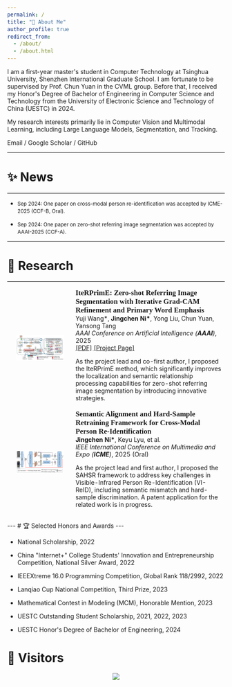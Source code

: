 ```yaml
---
permalink: /
title: "👋 About Me"
author_profile: true
redirect_from:
  - /about/
  - /about.html
---
```


I am a first-year master's student in Computer Technology at Tsinghua University, Shenzhen International Graduate School. I am fortunate to be supervised by Prof. Chun Yuan in the CVML group. Before that, I received my Honor's Degree of Bachelor of Engineering in Computer Science and Technology from the University of Electronic Science and Technology of China (UESTC) in 2024.

My research interests primarily lie in Computer Vision and Multimodal Learning, including Large Language Models, Segmentation, and Tracking.

Email / Google Scholar / GitHub

---
# ✨ News
---

<!-- * <span style="font-size: smaller;">May 2025: One paper on weakly-supervised camouflaged object detection has been submitted to AAAI-2026.</span> -->

<!-- * <span style="font-size: smaller;">Mar 2025: Started an algorithm internship at Huawei Noah's Ark Lab, focusing on LLM inference compression.</span> -->

* <span style="font-size: smaller;">Sep 2024: One paper on cross-modal person re-identification was accepted by ICME-2025 (CCF-B, Oral).</span>

* <span style="font-size: smaller;">Sep 2024: One paper on zero-shot referring image segmentation was accepted by AAAI-2025 (CCF-A).</span>

---
# 🔬 Research
---

<table style="width:100%;border:0px;border-spacing:0px;border-collapse:separate;margin-right:auto;margin-left:auto;"><tbody>

<!-- Long2Short -->

<!-- <tr>
<td style="padding:20px;width:30%;max-width:30%" align="center">
<img style="width:100%;max-width:100%" src="https://www.google.com/search?q=https://placehold.co/400x250/EFEFEF/333333%3Ftext%3DLong2Short" alt="Long2Short Project Image">
</td>
<td width="75%" valign="center">
<papertitle>Large Language Model Inference Compression (Long2Short)</papertitle>
<br>
Research Project @ <b>Huawei Noah's Ark Lab</b>
<br>
<em>Algorithm Intern, Mar 2025 - Jul 2025</em>
<br>
<p>To address the redundancy in Chain-of-Thought (CoT) reasoning, I explored various methods for inference acceleration. I proposed a logits-based loss masking algorithm and an orthogonal reward reconstruction algorithm, which improved inference efficiency and training stability without compromising performance.</p>
</td>
</tr> -->

<!-- FCL-COD -->

<!-- <tr>
<td style="padding:20px;width:30%;max-width:30%" align="center">
<img style="width:100%;max-width:100%" src="https://www.google.com/search?q=https://placehold.co/400x250/EFEFEF/333333%3Ftext%3DFCL-COD" alt="FCL-COD Project Image">
</td>
<td width="75%" valign="center">
<papertitle>Weakly-Supervised Camouflaged Object Detection via Frequency-aware and Contrastive Learning</papertitle>
<br>
<b>Jingchen Ni*</b>, et al.
<br>
<em>Submitted to AAAI Conference on Artificial Intelligence (<strong>AAAI</strong>)</em>, 2026
<br>
<p>As the first author, I proposed the FCL-COD framework, which effectively addresses background interference and boundary ambiguity in camouflaged object detection through innovative frequency-aware and gradient-aware contrastive learning mechanisms. The performance surpasses current SOTA models.</p>
</td>
</tr> -->


<!-- IteRPrimE -->

<tr>
<td style="padding:20px;width:30%;max-width:30%" align="center">
<img style="width:100%;max-width:100%" src="../images/iterprime.png" alt="IteRPrimE Project Image">
</td>
<td width="75%" valign="center">
<!-- <papertitle>IteRPrimE: Zero-shot Referring Image Segmentation with Iterative Grad-CAM Refinement and Primary Word Emphasis</papertitle> -->
<papertitle style="font-family: 'Times New Roman', Times, serif; font-weight: bold; font-size: 1.2em;">IteRPrimE: Zero-shot Referring Image Segmentation with Iterative Grad-CAM Refinement and Primary Word Emphasis</papertitle>
<br>
Yuji Wang*, <b>Jingchen Ni*</b>, Yong Liu, Chun Yuan, Yansong Tang
<br>
<em>AAAI Conference on Artificial Intelligence (<strong>AAAI</strong>)</em>, 2025
<br>
<a href="https://ojs.aaai.org/index.php/AAAI/article/view/32880">[PDF]</a>
<a href="https://github.com/VoyageWang/IteRPrimE">[Project Page]</a>
<br>
<p>As the project lead and co-first author, I proposed the IteRPrimE method, which significantly improves the localization and semantic relationship processing capabilities for zero-shot referring image segmentation by introducing innovative strategies.</p>
</td>
</tr>

<!-- SAHSR -->

<tr>
<td style="padding:20px;width:30%;max-width:30%" align="center">
<img style="width:100%;max-width:100%" src="../images/SAHSR.png" alt="SAHSR Project Image">
</td>
<td width="75%" valign="center">
<papertitle style="font-family: 'Times New Roman', Times, serif; font-weight: bold; font-size: 1.2em;">Semantic Alignment and Hard-Sample Retraining Framework for Cross-Modal Person Re-Identification</papertitle>
<br>
<b>Jingchen Ni*</b>, Keyu Lyu, et al.
<br>
<em>IEEE International Conference on Multimedia and Expo (<strong>ICME</strong>)</em>, 2025 (Oral)
<br>
<p>As the project lead and first author, I proposed the SAHSR framework to address key challenges in Visible-Infrared Person Re-Identification (VI-ReID), including semantic mismatch and hard-sample discrimination. A patent application for the related work is in progress.</p>
</td>
</tr>

</tbody></table>
---
# 🏆 Selected Honors and Awards
--- 

* National Scholarship, 2022

* China "Internet+" College Students' Innovation and Entrepreneurship Competition, National Silver Award, 2022

* IEEEXtreme 16.0 Programming Competition, Global Rank 118/2992, 2022

* Lanqiao Cup National Competition, Third Prize, 2023

* Mathematical Contest in Modeling (MCM), Honorable Mention, 2023

* UESTC Outstanding Student Scholarship, 2021, 2022, 2023

* UESTC Honor's Degree of Bachelor of Engineering, 2024

# 👥 Visitors

<div style="text-align: center;">
<a href="https://clustrmaps.com/site/1c66m" title="Visit tracker"><img src="//clustrmaps.com/map_v2.png?cl=ffffff&w=a&t=tt&d=SXJmirhTs4ZzElqBB44im0Ge5e4xIAEpNBV_x9oQx68" /></a>
</div>